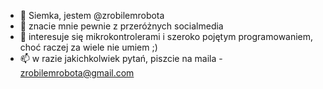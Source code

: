 - 👋 Siemka, jestem @zrobilemrobota
- 👀 znacie mnie pewnie z przeróżnych socialmedia
- 🌱 interesuje się mikrokontrolerami i szeroko pojętym programowaniem, choć raczej za wiele nie umiem ;)
- 📫 w razie jakichkolwiek pytań, piszcie na maila - zrobilemrobota@gmail.com

<!---
zrobilemrobota/zrobilemrobota is a ✨ special ✨ repository because its `README.md` (this file) appears on your GitHub profile.
You can click the Preview link to take a look at your changes.
--->
